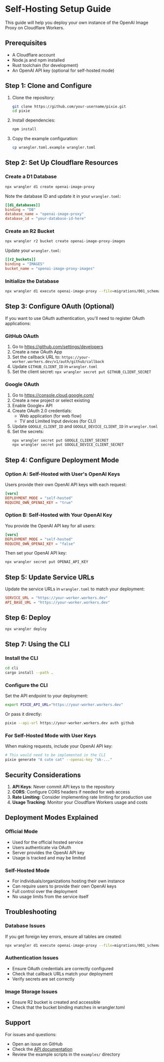 # Self-Hosting Setup Guide

This guide will help you deploy your own instance of the OpenAI Image Proxy on Cloudflare Workers.

## Prerequisites

- A Cloudflare account
- Node.js and npm installed
- Rust toolchain (for development)
- An OpenAI API key (optional for self-hosted mode)

## Step 1: Clone and Configure

1. Clone the repository:
   ```bash
   git clone https://github.com/your-username/pixie.git
   cd pixie
   ```

2. Install dependencies:
   ```bash
   npm install
   ```

3. Copy the example configuration:
   ```bash
   cp wrangler.toml.example wrangler.toml
   ```

## Step 2: Set Up Cloudflare Resources

### Create a D1 Database

```bash
npx wrangler d1 create openai-image-proxy
```

Note the database ID and update it in your `wrangler.toml`:
```toml
[[d1_databases]]
binding = "DB"
database_name = "openai-image-proxy"
database_id = "your-database-id-here"
```

### Create an R2 Bucket

```bash
npx wrangler r2 bucket create openai-image-proxy-images
```

Update your `wrangler.toml`:
```toml
[[r2_buckets]]
binding = "IMAGES"
bucket_name = "openai-image-proxy-images"
```

### Initialize the Database

```bash
npx wrangler d1 execute openai-image-proxy --file=migrations/001_schema.sql
```

## Step 3: Configure OAuth (Optional)

If you want to use OAuth authentication, you'll need to register OAuth applications:

### GitHub OAuth
1. Go to https://github.com/settings/developers
2. Create a new OAuth App
3. Set the callback URL to: `https://your-worker.workers.dev/v1/auth/github/callback`
4. Update `GITHUB_CLIENT_ID` in `wrangler.toml`
5. Set the client secret: `npx wrangler secret put GITHUB_CLIENT_SECRET`

### Google OAuth
1. Go to https://console.cloud.google.com/
2. Create a new project or select existing
3. Enable Google+ API
4. Create OAuth 2.0 credentials:
   - Web application (for web flow)
   - TV and Limited Input devices (for CLI)
5. Update `GOOGLE_CLIENT_ID` and `GOOGLE_DEVICE_CLIENT_ID` in `wrangler.toml`
6. Set the secrets:
   ```bash
   npx wrangler secret put GOOGLE_CLIENT_SECRET
   npx wrangler secret put GOOGLE_DEVICE_CLIENT_SECRET
   ```

## Step 4: Configure Deployment Mode

### Option A: Self-Hosted with User's OpenAI Keys
Users provide their own OpenAI API keys with each request:

```toml
[vars]
DEPLOYMENT_MODE = "self-hosted"
REQUIRE_OWN_OPENAI_KEY = "true"
```

### Option B: Self-Hosted with Your OpenAI Key
You provide the OpenAI API key for all users:

```toml
[vars]
DEPLOYMENT_MODE = "self-hosted"
REQUIRE_OWN_OPENAI_KEY = "false"
```

Then set your OpenAI API key:
```bash
npx wrangler secret put OPENAI_API_KEY
```

## Step 5: Update Service URLs

Update the service URLs in `wrangler.toml` to match your deployment:

```toml
SERVICE_URL = "https://your-worker.workers.dev"
API_BASE_URL = "https://your-worker.workers.dev"
```

## Step 6: Deploy

```bash
npx wrangler deploy
```

## Step 7: Using the CLI

### Install the CLI
```bash
cd cli
cargo install --path .
```

### Configure the CLI
Set the API endpoint to your deployment:
```bash
export PIXIE_API_URL="https://your-worker.workers.dev"
```

Or pass it directly:
```bash
pixie --api-url https://your-worker.workers.dev auth github
```

### For Self-Hosted Mode with User Keys
When making requests, include your OpenAI API key:
```bash
# This would need to be implemented in the CLI
pixie generate "A cute cat" --openai-key "sk-..."
```

## Security Considerations

1. **API Keys**: Never commit API keys to the repository
2. **CORS**: Configure CORS headers if needed for web access
3. **Rate Limiting**: Consider implementing rate limiting for production use
4. **Usage Tracking**: Monitor your Cloudflare Workers usage and costs

## Deployment Modes Explained

### Official Mode
- Used for the official hosted service
- Users authenticate via OAuth
- Server provides the OpenAI API key
- Usage is tracked and may be limited

### Self-Hosted Mode
- For individuals/organizations hosting their own instance
- Can require users to provide their own OpenAI keys
- Full control over the deployment
- No usage limits from the service itself

## Troubleshooting

### Database Issues
If you get foreign key errors, ensure all tables are created:
```bash
npx wrangler d1 execute openai-image-proxy --file=migrations/001_schema.sql --remote
```

### Authentication Issues
- Ensure OAuth credentials are correctly configured
- Check that callback URLs match your deployment
- Verify secrets are set correctly

### Image Storage Issues
- Ensure R2 bucket is created and accessible
- Check that the bucket binding matches in wrangler.toml

## Support

For issues and questions:
- Open an issue on GitHub
- Check the [API documentation](./API.md)
- Review the example scripts in the `examples/` directory